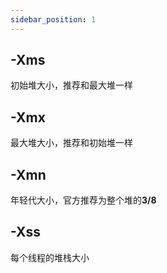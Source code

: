 ```yaml
---
sidebar_position: 1
---
```


## -Xms

初始堆大小，推荐和最大堆一样

## -Xmx

最大堆大小，推荐和初始堆一样

## -Xmn

年轻代大小，官方推荐为整个堆的**3/8**

## -Xss

每个线程的堆栈大小